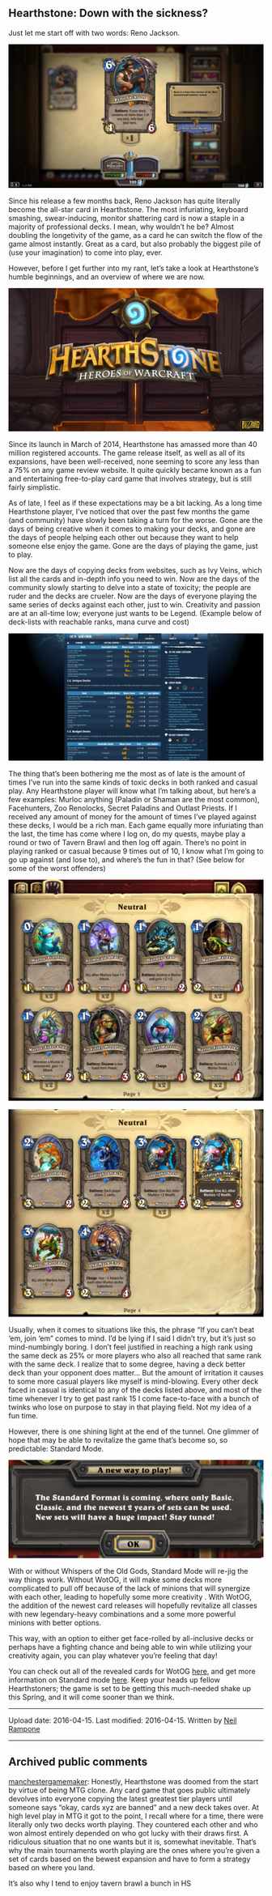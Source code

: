 ## Hearthstone: Down with the sickness?

Just let me start off with two words: Reno Jackson. 

![image1](src\articleArchive\authorNeilRampone\2016-04-15_HearthstoneDownWithTheSickness\image1.jpg)

Since his release a few months back, Reno Jackson has quite literally become the all-star card in Hearthstone. The most infuriating, keyboard smashing, swear-inducing, monitor shattering card is now a staple in a majority of professional decks. I mean, why wouldn’t he be? Almost doubling the longetivity of the game, as a card he can switch the flow of the game almost instantly. Great as a card, but also probably the biggest pile of (use your imagination) to come into play, ever. 

However, before I get further into my rant, let’s take a look at Hearthstone’s humble beginnings, and an overview of where we are now. 

![image2](src\articleArchive\authorNeilRampone\2016-04-15_HearthstoneDownWithTheSickness\image2.jpg)

Since its launch in March of 2014, Hearthstone has amassed more than 40 million registered accounts. The game release itself, as well as all of its expansions, have been well-received, none seeming to score any less than a 75% on any game review website. It quite quickly became known as a fun and entertaining free-to-play card game that involves strategy, but is still fairly simplistic. 

As of late, I feel as if these expectations may be a bit lacking. As a long time Hearthstone player, I’ve noticed that over the past few months the game (and community) have slowly been taking a turn for the worse. Gone are the days of being creative when it comes to making your decks, and gone are the days of people helping each other out because they want to help someone else enjoy the game. Gone are the days of playing the game, just to play.

Now are the days of copying decks from websites, such as Ivy Veins, which list all the cards and in-depth info you need to win. Now are the days of the community slowly starting to delve into a state of toxicity; the people are ruder and the decks are crueler. Now are the days of everyone playing the same series of decks against each other, just to win. Creativity and passion are at an all-time low; everyone just wants to be Legend. (Example below of deck-lists with reachable ranks, mana curve and cost)

![image3](src\articleArchive\authorNeilRampone\2016-04-15_HearthstoneDownWithTheSickness\image3.png)

The thing that’s been bothering me the most as of late is the amount of times I’ve run into the same kinds of toxic decks in both ranked and casual play. Any Hearthstone player will know what I’m talking about, but here’s a few examples: Murloc anything (Paladin or Shaman are the most common), Facehunters, Zoo Renolocks, Secret Paladins and Outlast Priests. If I received any amount of money for the amount of times I’ve played against these decks, I would be a rich man. Each game equally more infuriating than the last, the time has come where I log on, do my quests, maybe play a round or two of Tavern Brawl and then log off again. There’s no point in playing ranked or casual because 9 times out of 10, I know what I’m going to go up against (and lose to), and where’s the fun in that? (See below for some of the worst offenders)

![image4](src\articleArchive\authorNeilRampone\2016-04-15_HearthstoneDownWithTheSickness\image4.jpg)

![image5](src\articleArchive\authorNeilRampone\2016-04-15_HearthstoneDownWithTheSickness\image5.jpg)

Usually, when it comes to situations like this, the phrase “If you can’t beat ‘em, join ‘em” comes to mind. I’d be lying if I said I didn’t try, but it’s just so mind-numbingly boring. I don’t feel justified in reaching a high rank using the same deck as 25% or more players who also all reached that same rank with the same deck. I realize that to some degree, having a deck better deck than your opponent does matter… But the amount of irritation it causes to some more casual players like myself is mind-blowing. Every other deck faced in casual is identical to any of the decks listed above, and most of the time whenever I try to get past rank 15 I come face-to-face with a bunch of twinks who lose on purpose to stay in that playing field. Not my idea of a fun time. 

However, there is one shining light at the end of the tunnel. One glimmer of hope that may be able to revitalize the game that’s become so, so predictable: Standard Mode. 

![image6](src\articleArchive\authorNeilRampone\2016-04-15_HearthstoneDownWithTheSickness\image6.png)

With or without Whispers of the Old Gods, Standard Mode will re-jig the way things work. Without WotOG, it will make some decks more complicated to pull off because of the lack of minions that will synergize with each other, leading to hopefully some more creativity . With WotOG, the addition of the newest card releases will hopefully revitalize all classes with new legendary-heavy combinations and a some more powerful minions with better options. 

This way, with an option to either get face-rolled by all-inclusive decks or perhaps have a fighting chance and being able to win while utilizing your creativity again, you can play whatever you’re feeling that day! 

You can check out all of the revealed cards for WotOG [here](https://www.facebook.com/media/set/?set=a.1068859113156856.1073741885.498467596862680&type=3), and get more information on Standard mode [here](https://playhearthstone.com/en-us/blog/19995505/a-new-way-to-play-2-2-2016). Keep your heads up fellow Hearthstoners; the game is set to be getting this much-needed shake up this Spring, and it will come sooner than we think. 

----
Upload date: 2016-04-15. Last modified: 2016-04-15. Written by [Neil Rampone](https://twitter.com/BaphometGMG)

-----
## Archived public comments
[manchestergamemaker](https://manchestergamemaker.tumblr.com/): Honestly, Hearthstone was doomed from the start by virtue of being MTG clone. Any card game that goes public ultimately devolves into everyone copying the latest greatest tier players until someone says “okay, cards xyz are banned” and a new deck takes over. At high level play in MTG it got to the point, I recall where for a time, there were literally only two decks worth playing. They countered each other and who won almost entirely depended on who got lucky with their draws first. A ridiculous situation that no one wants but it is, somewhat inevitable. That’s why the main tournaments worth playing are the ones where you’re given a set of cards based on the bewest expansion and have to form a strategy based on where you land.

It’s also why I tend to enjoy tavern brawl a bunch in HS